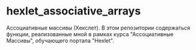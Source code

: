 # hexlet_associative_arrays
Ассоциативные массивы (Хекслет).
В этом репозитории содержаться функции, реализованные мной в рамках курса "Ассоциативные Массивы", обучающего портала "Hexlet". 
